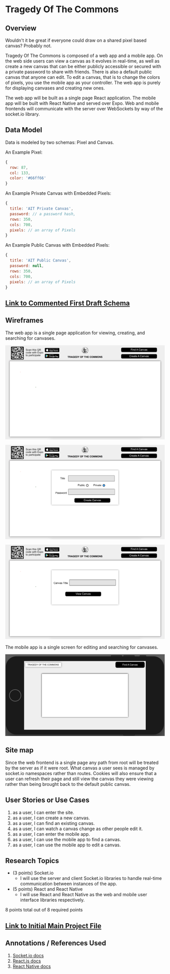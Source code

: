 # Tragedy Of The Commons

## Overview

Wouldn't it be great if everyone could draw on a shared pixel based canvas? Probably not.

Tragedy Of The Commons is composed of a web app and a mobile app. On the web side users can view a canvas as it evolves in real-time, as well as create a new canvas that can be either publicly accessible or secured with a private password to share with friends. There is also a default public canvas that anyone can edit. To edit a canvas, that is to change the colors of pixels, you use the mobile app as your controller. The web app is purely for displaying canvases and creating new ones.

The web app will be built as a single page React application.
The mobile app will be built with React Native and served over Expo.
Web and mobile frontends will communicate with the server over WebSockets by way of the socket.io library.

## Data Model

Data is modeled by two schemas: Pixel and Canvas.

An Example Pixel:

```javascript
{
  row: 87,
  col: 133,
  color: '#66ff66'
}
```

An Example Private Canvas with Embedded Pixels:

```javascript
{
  title: 'AIT Private Canvas',
  password: // a password hash,
  rows: 350,
  cols: 700,
  pixels: // an array of Pixels
}
```

An Example Public Canvas with Embedded Pixels:

```javascript
{
  title: 'AIT Public Canvas',
  password: null,
  rows: 350,
  cols: 700,
  pixels: // an array of Pixels
}
```


## [Link to Commented First Draft Schema](/tragedy-of-the-commons/server/db.js)

## Wireframes

The web app is a single page application for viewing, creating, and searching for canvases.

![web](documentation/web.png)

![web-create-canvas](documentation/web-create-canvas.png)

![web-find-canvas](documentation/web-find-canvas.png)

The mobile app is a single screen for editing and searching for canvases.

![mobile](documentation/mobile.png)

## Site map

Since the web frontend is a single page any path from root will be treated by the server as if it were root. What canvas a user sees is managed by socket.io namespaces rather than routes. Cookies will also ensure that a user can refresh their page and still view the canvas they were viewing rather than being brought back to the default public canvas.

## User Stories or Use Cases

1. as a user, I can enter the site.
2. as a user, I can create a new canvas.
3. as a user, I can find an existing canvas.
4. as a user, I can watch a canvas change as other people edit it.
5. as a user, I can enter the mobile app.
6. as a user, I can use the mobile app to find a canvas.
7. as a user, I can use the mobile app to edit a canvas.

## Research Topics

* (3 points) Socket.io
    * I will use the server and client Socket.io libraries to handle real-time communication between instances of the app.
* (5 points) React and React Native
    * I will use React and React Native as the web and mobile user interface libraries respectively.

8 points total out of 8 required points

## [Link to Initial Main Project File](/tragedy-of-the-commons/server/index.js)

## Annotations / References Used

1. [Socket.io docs](https://socket.io/docs/)
2. [React.js docs](https://reactjs.org/docs/hello-world.html)
3. [React Native docs](https://facebook.github.io/react-native/docs/getting-started.html)
